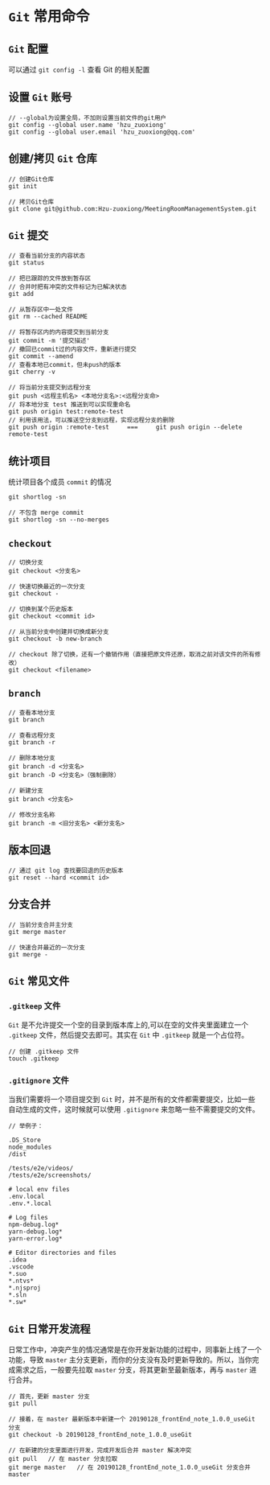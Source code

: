 # `Git` 常用命令

## `Git` 配置

可以通过 `git config -l` 查看 Git 的相关配置

## 设置 `Git` 账号

```
// --global为设置全局，不加则设置当前文件的git用户
git config --global user.name 'hzu_zuoxiong'
git config --global user.email 'hzu_zuoxiong@qq.com'
```

## 创建/拷贝 `Git` 仓库

```
// 创建Git仓库
git init

// 拷贝Git仓库
git clone git@github.com:Hzu-zuoxiong/MeetingRoomManagementSystem.git
```

## `Git` 提交

```
// 查看当前分支的内容状态
git status

// 把已跟踪的文件放到暂存区
// 合并时把有冲突的文件标记为已解决状态
git add

// 从暂存区中一处文件
git rm --cached README

// 将暂存区内的内容提交到当前分支
git commit -m '提交描述'
// 撤回已commit过的内容文件，重新进行提交
git commit --amend
// 查看本地已commit，但未push的版本
git cherry -v

// 将当前分支提交到远程分支
git push <远程主机名> <本地分支名>:<远程分支命>
// 将本地分支 test 推送到可以实现重命名
git push origin test:remote-test
// 利用该用法，可以推送空分支到远程，实现远程分支的删除
git push origin :remote-test     ===     git push origin --delete remote-test
```

## 统计项目

统计项目各个成员 `commit` 的情况
```
git shortlog -sn

// 不包含 merge commit
git shortlog -sn --no-merges
```

## `checkout`

```
// 切换分支
git checkout <分支名>

// 快速切换最近的一次分支
git checkout -

// 切换到某个历史版本
git checkout <commit id>

// 从当前分支中创建并切换成新分支
git checkout -b new-branch

// checkout 除了切换，还有一个撤销作用（直接把原文件还原，取消之前对该文件的所有修改）
git checkout <filename>
```

## `branch`

```
// 查看本地分支
git branch

// 查看远程分支
git branch -r

// 删除本地分支
git branch -d <分支名>
git branch -D <分支名>（强制删除）

// 新建分支
git branch <分支名>

// 修改分支名称
git branch -m <旧分支名> <新分支名>
```

## 版本回退

```
// 通过 git log 查找要回退的历史版本
git reset --hard <commit id>
```

## 分支合并

```
// 当前分支合并主分支
git merge master

// 快速合并最近的一次分支
git merge -
```

## `Git` 常见文件

### `.gitkeep` 文件

`Git` 是不允许提交一个空的目录到版本库上的,可以在空的文件夹里面建立一个 `.gitkeep` 文件，然后提交去即可。其实在 `Git` 中 `.gitkeep` 就是一个占位符。

```
// 创建 .gitkeep 文件
touch .gitkeep
```

### `.gitignore` 文件

当我们需要将一个项目提交到 `Git` 时，并不是所有的文件都需要提交，比如一些自动生成的文件，这时候就可以使用 `.gitignore` 来忽略一些不需要提交的文件。

```
// 举例子：

.DS_Store
node_modules
/dist

/tests/e2e/videos/
/tests/e2e/screenshots/

# local env files
.env.local
.env.*.local

# Log files
npm-debug.log*
yarn-debug.log*
yarn-error.log*

# Editor directories and files
.idea
.vscode
*.suo
*.ntvs*
*.njsproj
*.sln
*.sw*
```

## `Git` 日常开发流程

日常工作中，冲突产生的情况通常是在你开发新功能的过程中，同事新上线了一个功能，导致 `master` 主分支更新，而你的分支没有及时更新导致的。所以，当你完成需求之后，一般要先拉取 `master` 分支，将其更新至最新版本，再与 `master` 进行合并。

```
// 首先，更新 master 分支
git pull

// 接着，在 master 最新版本中新建一个 20190128_frontEnd_note_1.0.0_useGit 分支
git checkout -b 20190128_frontEnd_note_1.0.0_useGit

// 在新建的分支里面进行开发，完成开发后合并 master 解决冲突
git pull   // 在 master 分支拉取
git merge master   // 在 20190128_frontEnd_note_1.0.0_useGit 分支合并 master
```
